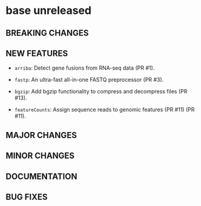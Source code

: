 # base unreleased

## BREAKING CHANGES

## NEW FEATURES

* `arriba`: Detect gene fusions from RNA-seq data (PR #1).

* `fastp`: An ultra-fast all-in-one FASTQ preprocessor (PR #3).

* `bgzip`: Add bgzip functionality to compress and decompress files (PR #13).

* `featureCounts`: Assign sequence reads to genomic features (PR #11) (PR #11). 

## MAJOR CHANGES

## MINOR CHANGES

## DOCUMENTATION

## BUG FIXES